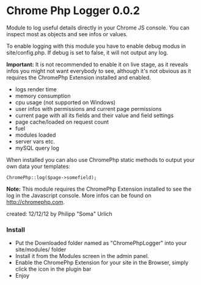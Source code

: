 Chrome Php Logger 0.0.2
=======================

Module to log useful details directly in your Chrome JS console. You can inspect most as objects and see infos or values.

To enable logging with this module you have to enable debug modus in site/config.php. If debug is set to false, it will not output any log.

**Important:** It is not recommended to enable it on live stage, as it reveals infos you might not want everybody to see, although it's not obvious as it requires the ChromePhp Extension installed and enabled.


- logs render time
- memory consumption
- cpu usage (not supported on Windows)
- user infos with permissions and current page permissions
- current page with all its fields and their value and field settings
- page cache/loaded on request count
- fuel
- modules loaded
- server vars etc.
- mySQL query log

When installed you can also use ChromePhp static methods to output your own data your templates:

```
ChromePhp::log($page->somefield);
```

**Note:**
This module requires the ChromePhp Extension installed to see the log in the Javascript console.
More infos can be found on http://chromephp.com.

created: 12/12/12 by Philipp "Soma" Urlich

### Install

- Put the Downloaded folder named as "ChromePhpLogger" into your site/modules/ folder
- Install it from the Modules screen in the admin panel.
- Enable the ChromePhp Extension for your site in the Browser, simply click the icon in the plugin bar
- Enjoy

